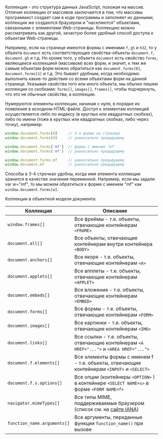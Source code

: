 Коллекция - это структура данных JavaScript, похожая на массив. Отличие коллекции от массивов заключается в том, что массивы программист создает сам в коде программы и заполняет их данными; коллекции же создаются браузером и "населяются" объектами, связанными с элементами Web-страницы. Коллекцию можно рассматривать как другой, зачастую более удобный способ доступа к объектам Web-страницы.

Например, если на странице имеются формы с именами `f`, `g5` и `h32`, то у объекта `document` есть соответствующие свойства-объекты `document.f`, `document.g5` и т.д. Но кроме того, у объекта `document` есть свойство `forms`, являющееся коллекцией (массивом) всех форм, и значит, к тем же самым объектам форм можно обратиться как `document.forms[0]`, `document.forms[1]` и т.д. Это бывает удобным, когда необходимо выполнить какие-то действия со всеми объектами форм на данной странице. Указывая свойства того или иного объекта, мы обычно пишем коллекции со скобками: `forms[]`, `images[]`, `frames[]`, чтобы подчеркнуть, что это не обычные свойства, а коллекции.

Нумеруются элементы коллекции, начиная с нуля, в порядке их появления в исходном HTML-файле. Доступ к элементам коллекций осуществляется либо по индексу (в круглых или квадратных скобках), либо по имени (тоже в круглых или квадратных скобках, либо через точку), например:

```js
window.document.forms[4]     // 5-я форма на странице
window.document.forms(4)     // равносильно предыдущему

window.document.forms['mf']  // форма с именем 'mf'
window.document.forms('mf')  // равносильно предыдущему

window.document.forms.mf     // равносильно предыдущему
window.document.mf           // равносильно предыдущему
```

Способы в 3-4 строчках удобны, когда имя элемента коллекции хранится в качестве значения переменной. Например, если мы задали var w="mf", то мы можем обратиться к форме с именем "mf" как `window.document.forms[w]`.

Коллекции в объектной модели документа:

| Коллекция                   | Описание                                                                                                           |
| --------------------------- | ------------------------------------------------------------------------------------------------------------------ |
| `window.frames[]`           | Все фреймы - т.е. объекты, отвечающие контейнерам `<FRAME>`                                                        |
| `document.all[]`            | Все объекты, отвечающие контейнерам внутри контейнера `<BODY>`                                                     |
| `document.anchors[]`        | Все якоря - т.е. объекты, отвечающие контейнерам `<A>`                                                             |
| `document.applets[]`        | Все апплеты - т.е. объекты, отвечающие контейнерам `<APPLET>`                                                      |
| `document.embeds[]`         | Все вложения - т.е. объекты, отвечающие контейнерам `<EMBED>`                                                      |
| `document.forms[]`          | Все формы - т.е. объекты, отвечающие контейнерам `<FORM>`                                                          |
| `document.images[]`         | Все картинки - т.е. объекты, отвечающие контейнерам `<IMG>`                                                        |
| `document.links[]`          | Все ссылки - т.е. объекты, отвечающие контейнерам `<A HREF="...">` и `<AREA HREF="...">`                           |
| `document.f.elements[]`     | Все элементы формы с именем f - т.е. объекты, отвечающие контейнерам `<INPUT>` и `<SELECT>`                        |
| `document.f.s.options[]`    | Все опции (контейнеры `<OPTION>` ) в контейнере `<SELECT NAME=s>` в форме `<FORM NAME=f>`                          |
| `navigator.mimeTypes[]`     | Все типы MIME, поддерживаемые браузером (список см. на [сайте IANA](http://www.iana.org/assignments/media-types/)) |
| `function_name.arguments[]` | Все аргументы, переданные функции `function_name()` при вызове                                                     |

